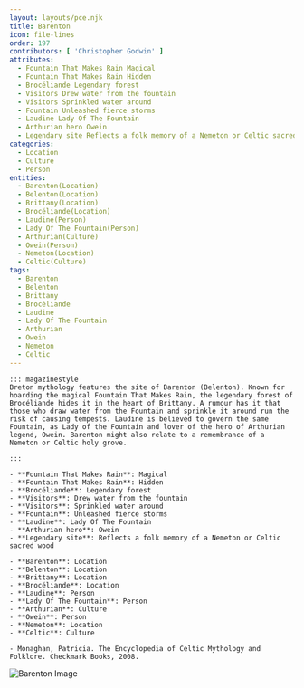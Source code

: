```yaml
---
layout: layouts/pce.njk
title: Barenton
icon: file-lines
order: 197
contributors: [ 'Christopher Godwin' ]
attributes:
  - Fountain That Makes Rain Magical
  - Fountain That Makes Rain Hidden
  - Brocéliande Legendary forest
  - Visitors Drew water from the fountain
  - Visitors Sprinkled water around
  - Fountain Unleashed fierce storms
  - Laudine Lady Of The Fountain
  - Arthurian hero Owein
  - Legendary site Reflects a folk memory of a Nemeton or Celtic sacred wood
categories:
  - Location
  - Culture
  - Person
entities:
  - Barenton(Location)
  - Belenton(Location)
  - Brittany(Location)
  - Brocéliande(Location)
  - Laudine(Person)
  - Lady Of The Fountain(Person)
  - Arthurian(Culture)
  - Owein(Person)
  - Nemeton(Location)
  - Celtic(Culture)
tags:
  - Barenton
  - Belenton
  - Brittany
  - Brocéliande
  - Laudine
  - Lady Of The Fountain
  - Arthurian
  - Owein
  - Nemeton
  - Celtic
---
```

``` tab [group1:Info]
::: magazinestyle
Breton mythology features the site of Barenton (Belenton). Known for hoarding the magical Fountain That Makes Rain, the legendary forest of Brocéliande hides it in the heart of Brittany. A rumour has it that those who draw water from the Fountain and sprinkle it around run the risk of causing tempests. Laudine is believed to govern the same Fountain, as Lady of the Fountain and lover of the hero of Arthurian legend, Owein. Barenton might also relate to a remembrance of a Nemeton or Celtic holy grove.

:::
```
``` tab [group1:Attributes]
- **Fountain That Makes Rain**: Magical
- **Fountain That Makes Rain**: Hidden
- **Brocéliande**: Legendary forest
- **Visitors**: Drew water from the fountain
- **Visitors**: Sprinkled water around
- **Fountain**: Unleashed fierce storms
- **Laudine**: Lady Of The Fountain
- **Arthurian hero**: Owein
- **Legendary site**: Reflects a folk memory of a Nemeton or Celtic sacred wood
```
``` tab [group1:Entities]
- **Barenton**: Location
- **Belenton**: Location
- **Brittany**: Location
- **Brocéliande**: Location
- **Laudine**: Person
- **Lady Of The Fountain**: Person
- **Arthurian**: Culture
- **Owein**: Person
- **Nemeton**: Location
- **Celtic**: Culture
```
``` tab [group1:Sources]
- Monaghan, Patricia. The Encyclopedia of Celtic Mythology and Folklore. Checkmark Books, 2008.
```
![Barenton Image](https://upload.wikimedia.org/wikipedia/commons/thumb/7/72/FranceNormandieBarentonEglise.jpg/1200px-FranceNormandieBarentonEglise.jpg)
